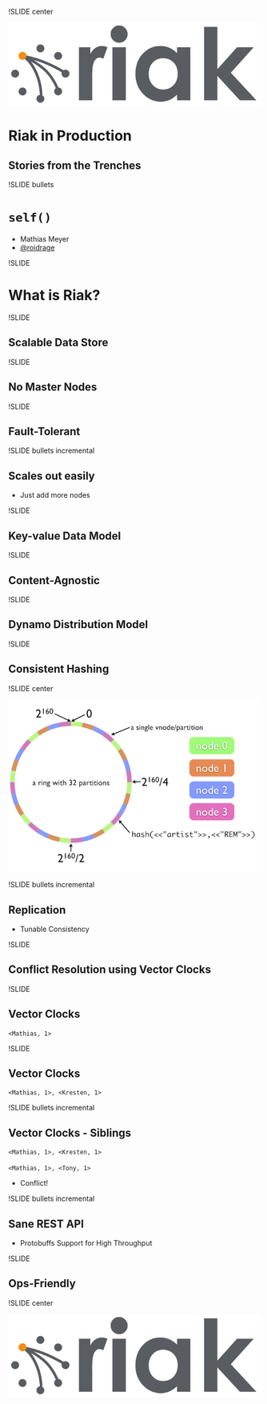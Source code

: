 !SLIDE center

![Riak Logo](riak-logo.png)

# Riak in Production #
## Stories from the Trenches #

!SLIDE bullets

# `self()` #

* Mathias Meyer
* [@roidrage](http://twitter.com/roidrage)

!SLIDE

# What is Riak? #

!SLIDE

## Scalable Data Store ##

!SLIDE

## No Master Nodes ##

!SLIDE

## Fault-Tolerant ##

!SLIDE bullets incremental

## Scales out easily ##

* Just add more nodes

!SLIDE

## Key-value Data Model ##

!SLIDE

## Content-Agnostic ##

!SLIDE

## Dynamo Distribution Model ##

!SLIDE

## Consistent Hashing ##

!SLIDE center

![Riak Ring](riak-ring.png)
 
!SLIDE bullets incremental

## Replication ##

* Tunable Consistency

!SLIDE

## Conflict Resolution using Vector Clocks ##

!SLIDE

## Vector Clocks ##

    <Mathias, 1>

!SLIDE

## Vector Clocks ##

    <Mathias, 1>, <Kresten, 1>

!SLIDE bullets incremental

## Vector Clocks - Siblings ##

    <Mathias, 1>, <Kresten, 1>

    <Mathias, 1>, <Tony, 1>

* Conflict!

!SLIDE bullets incremental

## Sane REST API ##

* Protobuffs Support for High Throughput

!SLIDE

## Ops-Friendly ##

!SLIDE center

![Riak Animated](riak_logo_animated1.gif)
